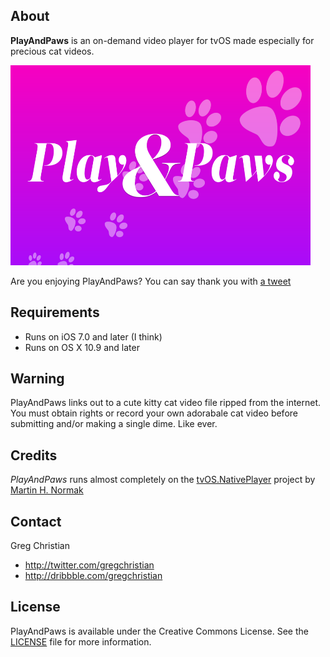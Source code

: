 ## About

**PlayAndPaws** is an on-demand video player for tvOS made especially for precious cat videos.

<img src="Screenshots/PlayAndPaws.png" width="480" height="320">

Are you enjoying PlayAndPaws? You can say thank you with [a tweet](https://twitter.com/intent/tweet?text=Hey%20@gregchristian%20thank%20you%20for%20your%20tvOS%20on-demand%20cat%20player.%20#meow%eE)


## Requirements

- Runs on iOS 7.0 and later (I think)
- Runs on OS X 10.9 and later


## Warning

PlayAndPaws links out to a cute kitty cat video file ripped from the internet. You must obtain rights or record your own adorabale cat video before submitting and/or making a single dime. Like ever.


## Credits

*PlayAndPaws* runs almost completely on the [tvOS.NativePlayer](https://github.com/martinnormark/tvOS.NativePlayer) project by [Martin H. Normak](https://github.com/martinnormark)


## Contact

Greg Christian

- http://twitter.com/gregchristian
- http://dribbble.com/gregchristian


## License

PlayAndPaws is available under the Creative Commons License. See the [LICENSE](LICENSE) file for more information.
